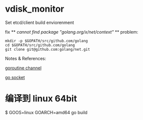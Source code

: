 # vdisk_monitor

Set etcd/client build enviorenment

fix ** *cannot find package "golang.org/x/net/context"* ** problem:
```
mkdir -p $GOPATH/src/github.com/golang
cd $GOPATH/src/github.com/golang
git clone git@github.com:golang/net.git
```
Notes & References:

[goroutine channel](https://github.com/astaxie/build-web-application-with-golang/blob/master/zh/02.7.md)

[go socket](http://blog.csdn.net/ahlxt123/article/details/47320161)

# 编译到 linux 64bit
$ GOOS=linux GOARCH=amd64 go build

